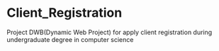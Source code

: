 # Client_Registration
Project DWB(Dynamic Web Project) for apply client registration during undergraduate degree in computer science
